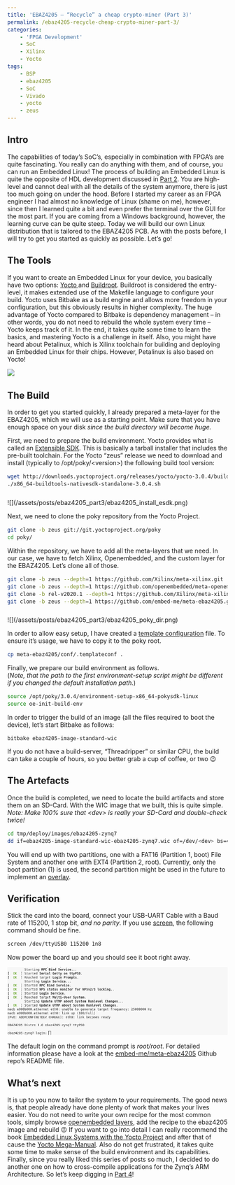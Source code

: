 ```yaml
---
title: 'EBAZ4205 – “Recycle” a cheap crypto-miner (Part 3)'
permalink: /ebaz4205-recycle-cheap-crypto-miner-part-3/
categories:
    - 'FPGA Development'
    - SoC
    - Xilinx
    - Yocto
tags:
    - BSP
    - ebaz4205
    - SoC
    - Vivado
    - yocto
    - zeus
---
```


## Intro

The capabilities of today’s SoC’s, especially in combination with FPGA’s are quite fascinating. You really can do anything with them, and of course, you can run an Embedded Linux! The process of building an Embedded Linux is quite the opposite of HDL development discussed in [Part 2](https://embed-me.com/ebaz4205-recycle-cheap-crypto-miner-part-2/). You are high-level and cannot deal with all the details of the system anymore, there is just too much going on under the hood. Before I started my career as an FPGA engineer I had almost no knowledge of Linux (shame on me), however, since then I learned quite a bit and even prefer the terminal over the GUI for the most part. If you are coming from a Windows background, however, the learning curve can be quite steep. Today we will build our own Linux distribution that is tailored to the EBAZ4205 PCB. As with the posts before, I will try to get you started as quickly as possible. Let’s go!

## The Tools

If you want to create an Embedded Linux for your device, you basically have two options: [Yocto ](https://www.yoctoproject.org/)and [Buildroot](https://buildroot.org/). Buildroot is considered the entry-level, it makes extended use of the Makefile language to configure your build. Yocto uses Bitbake as a build engine and allows more freedom in your configuration, but this obviously results in higher complexity. The huge advantage of Yocto compared to Bitbake is dependency management – in other words, you do not need to rebuild the whole system every time – Yocto keeps track of it. In the end, it takes quite some time to learn the basics, and mastering Yocto is a challenge in itself. Also, you might have heard about Petalinux, which is Xilinx toolchain for building and deploying an Embedded Linux for their chips. However, Petalinux is also based on Yocto!

![](https://docs.yoctoproject.org/_static/YoctoProject_Logo_RGB.jpg)

## The Build

In order to get you started quickly, I already prepared a meta-layer for the EBAZ4205, which we will use as a starting point. Make sure that you have enough space on your disk *since the build directory will become huge.*

First, we need to prepare the build environment. Yocto provides what is called an [Extensible SDK](https://www.yoctoproject.org/docs/3.0.3/mega-manual/mega-manual.html#sdk-installing-the-extensible-sdk). This is basically a tarball installer that includes the pre-built toolchain. For the Yocto “zeus” release we need to download and install (typically to /opt/poky/&lt;version&gt;) the following build tool version:

``` bash
wget http://downloads.yoctoproject.org/releases/yocto/yocto-3.0.4/buildtools/x86_64-buildtools-nativesdk-standalone-3.0.4.sh
./x86_64-buildtools-nativesdk-standalone-3.0.4.sh
```

<div aria-hidden="true" class="wp-block-spacer" style="height:12px"></div>![](/assets/posts/ebaz4205_part3/ebaz4205_install_esdk.png)

Next, we need to clone the poky repository from the Yocto Project.

``` bash
git clone -b zeus git://git.yoctoproject.org/poky
cd poky/
```

Within the repository, we have to add all the meta-layers that we need. In our case, we have to fetch Xilinx, Openembedded, and the custom layer for the EBAZ4205. Let’s clone all of those.

``` bash
git clone -b zeus --depth=1 https://github.com/Xilinx/meta-xilinx.git
git clone -b zeus --depth=1 https://github.com/openembedded/meta-openembedded.git
git clone -b rel-v2020.1 --depth=1 https://github.com/Xilinx/meta-xilinx-tools.git
git clone -b zeus --depth=1 https://github.com/embed-me/meta-ebaz4205.git
```

<div aria-hidden="true" class="wp-block-spacer" style="height:12px"></div>![](/assets/posts/ebaz4205_part3/ebaz4205_poky_dir.png)

In order to allow easy setup, I have created a [template configuration](https://www.yoctoproject.org/docs/3.0.3/mega-manual/mega-manual.html#creating-a-custom-template-configuration-directory) file. To ensure it’s usage, we have to copy it to the poky root.

``` bash
cp meta-ebaz4205/conf/.templateconf .
```

Finally, we prepare our build environment as follows.   
(*Note, that the path to the first environment-setup script might be different if you changed the default installation path.*)

``` bash
source /opt/poky/3.0.4/environment-setup-x86_64-pokysdk-linux
source oe-init-build-env
```

In order to trigger the build of an image (all the files required to boot the device), let’s start Bitbake as follows:

``` batch
bitbake ebaz4205-image-standard-wic
```

If you do not have a build-server, “Threadripper” or similar CPU, the build can take a couple of hours, so you better grab a cup of coffee, or two 😉

## The Artefacts

Once the build is completed, we need to locate the build artifacts and store them on an SD-Card. With the WIC image that we built, this is quite simple.  
*Note: Make 100% sure that &lt;dev&gt; is really your SD-Card and double-check twice!*

``` bash
cd tmp/deploy/images/ebaz4205-zynq7
dd if=ebaz4205-image-standard-wic-ebaz4205-zynq7.wic of=/dev/<dev> bs=4096
```

You will end up with two partitions, one with a FAT16 (Partition 1, boot) File System and another one with EXT4 (Partition 2, root). Currently, only the boot partition (1) is used, the second partition might be used in the future to implement an [overlay](https://www.kernel.org/doc/html/latest/filesystems/overlayfs.html?highlight=overlayfs).

## Verification

Stick the card into the board, connect your USB-UART Cable with a Baud rate of 115200, 1 stop bit, *and no parity*. If you use [screen](https://www.man7.org/linux/man-pages/man1/screen.1.html), the following command should be fine.

``` bash
screen /dev/ttyUSB0 115200 1n8
```

Now power the board up and you should see it boot right away.

![](/assets/posts/ebaz4205_part3/ebaz4205_linux_login.png)

The default login on the command prompt is *root/root*. For detailed information please have a look at the [embed-me/meta-ebaz4205](https://github.com/embed-me/meta-ebaz4205) Github repo’s README file.

## What’s next

It is up to you now to tailor the system to your requirements. The good news is, that people already have done plenty of work that makes your lives easier. You do not need to write your own recipe for the most common tools, simply browse [openembedded layers](https://layers.openembedded.org/layerindex/branch/master/recipes/), add the recipe to the ebaz4205 image and rebuild 😉 If you want to go into detail I can really recommend the book [Embedded Linux Systems with the Yocto Project](https://www.goodreads.com/book/show/18965166-embedded-linux-systems-with-the-yocto-project?from_search=true&from_srp=true&qid=0vWIOJXP07&rank=2) and after that of cause the [Yocto Mega-Manual](https://www.yoctoproject.org/docs/3.1.2/mega-manual/mega-manual.html). Also do not get frustrated, it takes quite some time to make sense of the build environment and its capabilities. Finally, since you really liked this series of posts so much, I decided to do another one on how to cross-compile applications for the Zynq’s ARM Architecture. So let’s keep digging in [Part 4](https://embed-me.github.io/ebaz4205-recycle-cheap-crypto-miner-part-4/)!